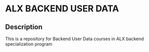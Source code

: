 # ALX BACKEND USER DATA

## Description

This is a repository for Backend User Data courses in ALX backend specialization program